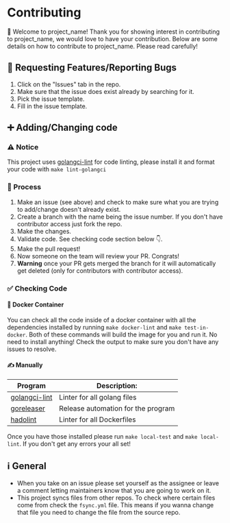 # Contributing

👋 Welcome to project_name! Thank you for showing interest in contributing to project_name, we would love to have your contribution. Below are some details on how to contribute to project_name. Please read carefully!

## 🐛 Requesting Features/Reporting Bugs

1. Click on the "Issues" tab in the repo.
2. Make sure that the issue does exist already by searching for it.
3. Pick the issue template.
4. Fill in the issue template.

## ➕ Adding/Changing code

### ⚠️ Notice

This project uses [golangci-lint](https://github.com/golangci/golangci-lint) for code linting, please install it and format your code with `make lint-golangci`

### 🧾 Process

1. Make an issue (see above) and check to make sure what you are trying to add/change doesn't already exist.
2. Create a branch with the name being the issue number. If you don't have contributor access just fork the repo.
3. Make the changes.
4. Validate code. See checking code section below 👇.
5. Make the pull request!
6. Now someone on the team will review your PR. Congrats!
7. **Warning** once your PR gets merged the branch for it will automatically get deleted (only for contributors with contributor access).

### ✅ Checking Code

#### 🐳 Docker Container

You can check all the code inside of a docker container with all the dependencies installed by running `make docker-lint` and `make test-in-docker`. Both of these commands will build the image for you and run it. No need to install anything! Check the output to make sure you don't have any issues to resolve.

#### ✍️ Manually

| **Program**                                                | **Description:**                   |
| ---------------------------------------------------------- | ---------------------------------- |
| [golangci-lint](https://github.com/golangci/golangci-lint) | Linter for all golang files        |
| [goreleaser](https://github.com/goreleaser/goreleaser)     | Release automation for the program |
| [hadolint](https://github.com/hadolint/hadolint)           | Linter for all Dockerfiles         |

Once you have those installed please run `make local-test` and `make local-lint`. If you don't get any errors your all set!

## ℹ️ General

- When you take on an issue please set yourself as the assignee or leave a comment letting maintainers know that you are going to work on it.
- This project syncs files from other repos. To check where certain files come from check the `fsync.yml` file. This means if you wanna change that file you need to change the file from the source repo.
